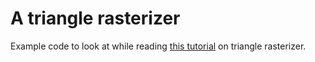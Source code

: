 # A triangle rasterizer

Example code to look at while reading [this tutorial](https://kristoffer-dyrkorn.github.io/triangle-rasterizer/) on triangle rasterizer.
